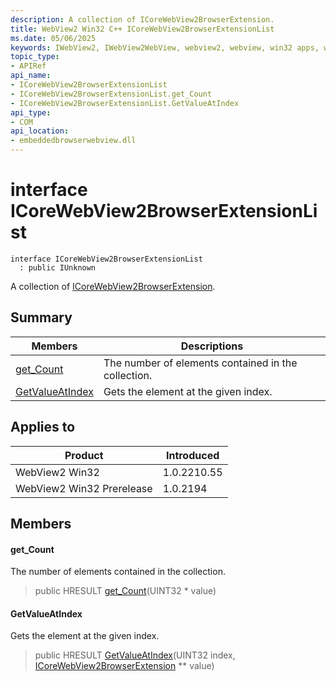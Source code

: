```yaml
---
description: A collection of ICoreWebView2BrowserExtension.
title: WebView2 Win32 C++ ICoreWebView2BrowserExtensionList
ms.date: 05/06/2025
keywords: IWebView2, IWebView2WebView, webview2, webview, win32 apps, win32, edge, ICoreWebView2, ICoreWebView2Controller, browser control, edge html, ICoreWebView2BrowserExtensionList
topic_type: 
- APIRef
api_name:
- ICoreWebView2BrowserExtensionList
- ICoreWebView2BrowserExtensionList.get_Count
- ICoreWebView2BrowserExtensionList.GetValueAtIndex
api_type:
- COM
api_location:
- embeddedbrowserwebview.dll
---
```


# interface ICoreWebView2BrowserExtensionList

```
interface ICoreWebView2BrowserExtensionList
  : public IUnknown
```

A collection of [ICoreWebView2BrowserExtension](icorewebview2browserextension.md#icorewebview2browserextension).

## Summary

 Members                        | Descriptions
--------------------------------|---------------------------------------------
[get_Count](#get_count) | The number of elements contained in the collection.
[GetValueAtIndex](#getvalueatindex) | Gets the element at the given index.

## Applies to

Product                         | Introduced
--------------------------------|---------------------------------------------
WebView2 Win32            |    1.0.2210.55
WebView2 Win32 Prerelease |    1.0.2194

## Members

#### get_Count

The number of elements contained in the collection.

> public HRESULT [get_Count](#get_count)(UINT32 * value)

#### GetValueAtIndex

Gets the element at the given index.

> public HRESULT [GetValueAtIndex](#getvalueatindex)(UINT32 index, [ICoreWebView2BrowserExtension](icorewebview2browserextension.md#icorewebview2browserextension) ** value)

